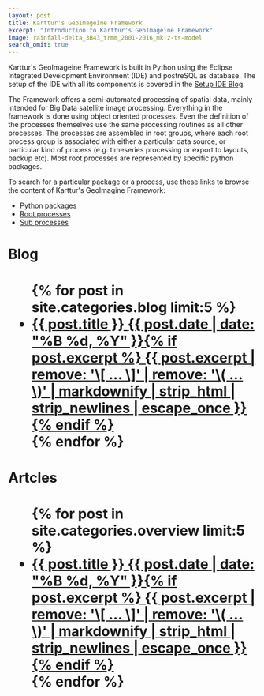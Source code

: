 ```yaml
---
layout: post
title: Karttur's GeoImageine Framework
excerpt: "Introduction to Karttur's GeoImageine Framework"
image: rainfall-delta_3B43_trmm_2001-2016_mk-z-ts-model
search_omit: true
---
```


Karttur's GeoImageine Framework is built in Python using the Eclipse Integrated Development Environment (IDE) and postreSQL as database. The setup of the IDE with all its components is covered in the [Setup IDE Blog](https://karttur.github.io/setup-ide/).

The Framework offers a semi-automated processing of spatial data, mainly intended for Big Data satellite image processing. Everything in the framework is done using object oriented processes. Even the definition of the processes themselves use the same processing routines as all other processes. The processes are assembled in root groups, where each root process group is associated with either a particular data source, or particular kind of process (e.g. timeseries processing or export to layouts, backup etc). Most root processes are represented by specific python packages.

To search for a particular package or a process, use these links to browse the content of Karttur's GeoImagine Framework:

- [Python packages](packages/index.html)
- [Root processes](rootprocesses/index.html)
- [Sub processes](subprocesses/index.html)


<h1>Blog<h1>
<ul class="post-list">
{% for post in site.categories.blog limit:5 %}
  <li><article><a href="{{ site.url }}{{ post.url }}">{{ post.title }} <span class="entry-date"><time datetime="{{ post.date | date_to_xmlschema }}">{{ post.date | date: "%B %d, %Y" }}</time></span>{% if post.excerpt %} <span class="excerpt">{{ post.excerpt | remove: '\[ ... \]' | remove: '\( ... \)' | markdownify | strip_html | strip_newlines | escape_once }}</span>{% endif %}</a></article></li>
{% endfor %}
</ul>

<h1>Artcles<h1>
<ul class="post-list">
{% for post in site.categories.overview limit:5 %}
  <li><article><a href="{{ site.url }}{{ post.url }}">{{ post.title }} <span class="entry-date"><time datetime="{{ post.date | date_to_xmlschema }}">{{ post.date | date: "%B %d, %Y" }}</time></span>{% if post.excerpt %} <span class="excerpt">{{ post.excerpt | remove: '\[ ... \]' | remove: '\( ... \)' | markdownify | strip_html | strip_newlines | escape_once }}</span>{% endif %}</a></article></li>
{% endfor %}
</ul>
